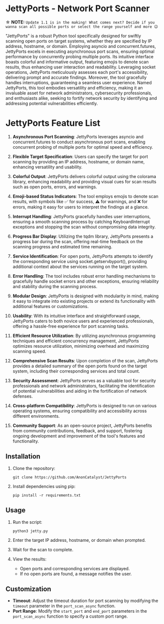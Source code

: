 # JettyPorts - Network Port Scanner

 ☆ **NOTE:** ``Update 1.1 is in the making! What comes next? Decide if you wanna scan all possible ports or select the range yourself and more 😉``

"JettyPorts" is a robust Python tool specifically designed for swiftly scanning open ports on target systems, whether they are specified by IP address, hostname, or domain. Employing asyncio and concurrent.futures, JettyPorts excels in executing asynchronous port scans, ensuring optimal performance by concurrently probing multiple ports. Its intuitive interface boasts colorful and informative output, featuring emojis to denote scan results, thus enhancing user interaction and readability. Leveraging socket operations, JettyPorts meticulously assesses each port's accessibility, delivering prompt and accurate findings. Moreover, the tool gracefully handles interruptions, guaranteeing a seamless user experience. Named JettyPorts, this tool embodies versatility and efficiency, making it an invaluable asset for network administrators, cybersecurity professionals, and enthusiasts alike, seeking to fortify network security by identifying and addressing potential vulnerabilities efficiently.

# JettyPorts Feature List

1. **Asynchronous Port Scanning**: JettyPorts leverages asyncio and concurrent.futures to conduct asynchronous port scans, enabling concurrent probing of multiple ports for optimal speed and efficiency.

2. **Flexible Target Specification**: Users can specify the target for port scanning by providing an IP address, hostname, or domain name, enhancing versatility and usability.

3. **Colorful Output**: JettyPorts delivers colorful output using the colorama library, enhancing readability and providing visual cues for scan results such as open ports, errors, and warnings.

4. **Emoji-based Status Indicators**: The tool employs emojis to denote scan results, with symbols like ✅ for success, ⚠️ for warnings, and ❌ for errors, making it easy for users to interpret the findings at a glance.

5. **Interrupt Handling**: JettyPorts gracefully handles user interruptions, ensuring a smooth scanning process by catching KeyboardInterrupt exceptions and stopping the scan without compromising data integrity.

6. **Progress Bar Display**: Utilizing the tqdm library, JettyPorts presents a progress bar during the scan, offering real-time feedback on the scanning progress and estimated time remaining.

7. **Service Identification**: For open ports, JettyPorts attempts to identify the corresponding service using socket.getservbyport(), providing additional context about the services running on the target system.

8. **Error Handling**: The tool includes robust error handling mechanisms to gracefully handle socket errors and other exceptions, ensuring reliability and stability during the scanning process.

9. **Modular Design**: JettyPorts is designed with modularity in mind, making it easy to integrate into existing projects or extend its functionality with additional features or customizations.

10. **Usability**: With its intuitive interface and straightforward usage, JettyPorts caters to both novice users and experienced professionals, offering a hassle-free experience for port scanning tasks.

11. **Efficient Resource Utilization**: By utilizing asynchronous programming techniques and efficient concurrency management, JettyPorts optimizes resource utilization, minimizing overhead and maximizing scanning speed.

12. **Comprehensive Scan Results**: Upon completion of the scan, JettyPorts provides a detailed summary of the open ports found on the target system, including their corresponding services and total count.

13. **Security Assessment**: JettyPorts serves as a valuable tool for security professionals and network administrators, facilitating the identification of potential vulnerabilities and aiding in the fortification of network defenses.

14. **Cross-platform Compatibility**: JettyPorts is designed to run on various operating systems, ensuring compatibility and accessibility across different environments.

15. **Community Support**: As an open-source project, JettyPorts benefits from community contributions, feedback, and support, fostering ongoing development and improvement of the tool's features and functionality.

## Installation

1. Clone the repository:
   ```
   git clone https://github.com/AnonCatalyst/JettyPorts
   ```

2. Install dependencies using pip:
   ```
   pip install -r requirements.txt
   ```

## Usage

1. Run the script:
   ```
   python3 jetty.py
   ```

2. Enter the target IP address, hostname, or domain when prompted.

3. Wait for the scan to complete.

4. View the results:
   - Open ports and corresponding services are displayed.
   - If no open ports are found, a message notifies the user.

## Customization

- **Timeout**: Adjust the timeout duration for port scanning by modifying the `timeout` parameter in the `port_scan_async` function.
- **Port Range**: Modify the `start_port` and `end_port` parameters in the `port_scan_async` function to specify a custom port range.
